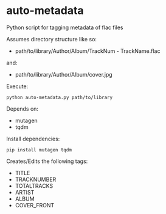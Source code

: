 # auto-metadata
 Python script for tagging metadata of flac files

 Assumes directory structure like so:
  
  - path/to/library/Author/Album/TrackNum - TrackName.flac 
 
 and:
  
  - path/to/library/Author/Album/cover.jpg 
  
 
 Execute: 
 
 ```
 python auto-metadata.py path/to/library
 ```
 
 Depends on:
 
  - mutagen
  - tqdm 

Install dependencies:

```
pip install mutagen tqdm
```

Creates/Edits the following tags:

- TITLE
- TRACKNUMBER
- TOTALTRACKS
- ARTIST
- ALBUM
- COVER_FRONT
